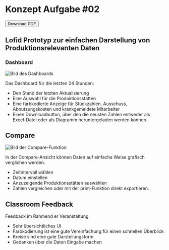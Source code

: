 # Konzept Aufgabe #02
<a href="Aufgabe_02_Yannis_Friedrich.pdf" target="_blank"><button>Download PDF</button></a>

## Lofid Prototyp zur einfachen Darstellung von Produktionsrelevanten Daten
### Dashboard
![Bild des Dashboards](/img/dashboard.png)

Das Dashboard für die letzten 24 Stunden:
* Den Stand der letzten Aktualisierung
* Eine Auswahl für die Produktionsstätten
* Eine farbkodierte Anzeige für Stückzahlen, Ausschuss, Abnutzungskosten und krankgemeldete Mitarbeiter
* Einen Downloadbutton, über den die neusten Zahlen entweder als Excel-Datei oder als Diagramm heruntergeladen werden können.

## Compare
![Bild der Compare-Funktion](/img/compare.png)

In der Compare-Ansicht können Daten auf einfache Weise grafisch verglichen werden.

* Zeitintervall wählen
* Datum einstellen
* Anzuzeigende Produktionsstätten auswählen
* Zahlen vergleichen oder mit der print-Funktion direkt exportieren.

## Classroom Feedback
Feedback im Rahmend er Veranstaltung

* Sehr übersichtliches UI
* Farbkodierung ist eine gute Vereinfachung für einen schnellen Überblick
* Kreise sind eine gute Darstellungsform
* Gedanken über die Daten Eingabe machen


